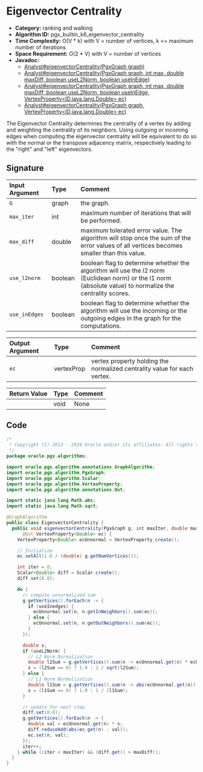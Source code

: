 # Eigenvector Centrality

- **Category:** ranking and walking
- **Algorithm ID:** pgx_builtin_k6_eigenvector_centrality
- **Time Complexity:** O(V * k) with V = number of vertices, k <= maximum number of iterations
- **Space Requirement:** O(2 * V) with V = number of vertices
- **Javadoc:**
  - [Analyst#eigenvectorCentrality(PgxGraph graph)](https://docs.oracle.com/en/database/oracle/property-graph/24.4/spgjv/oracle/pgx/api/Analyst.html#eigenvectorCentrality_oracle_pgx_api_PgxGraph_)
  - [Analyst#eigenvectorCentrality(PgxGraph graph, int max, double maxDiff, boolean useL2Norm, boolean useInEdge)](https://docs.oracle.com/en/database/oracle/property-graph/24.4/spgjv/oracle/pgx/api/Analyst.html#eigenvectorCentrality_oracle_pgx_api_PgxGraph_int_double_boolean_boolean_)
  - [Analyst#eigenvectorCentrality(PgxGraph graph, int max, double maxDiff, boolean useL2Norm, boolean useInEdge, VertexProperty<ID,java.lang.Double> ec)](https://docs.oracle.com/en/database/oracle/property-graph/24.4/spgjv/oracle/pgx/api/Analyst.html#eigenvectorCentrality_oracle_pgx_api_PgxGraph_int_double_boolean_boolean_oracle_pgx_api_VertexProperty_)
  - [Analyst#eigenvectorCentrality(PgxGraph graph, VertexProperty<ID,java.lang.Double> ec)](https://docs.oracle.com/en/database/oracle/property-graph/24.4/spgjv/oracle/pgx/api/Analyst.html#eigenvectorCentrality_oracle_pgx_api_PgxGraph_oracle_pgx_api_VertexProperty_)

The Eigenvector Centrality determines the centrality of a vertex by adding and weighting the centrality of its neighbors. Using outgoing or incoming edges when computing the eigenvector centrality will be equivalent to do so with the normal or the transpose adjacency matrix, respectively leading to the "right" and "left" eigenvectors.

## Signature

| Input Argument | Type | Comment |
| :--- | :--- | :--- |
| `G` | graph | the graph. |
| `max_iter` | int | maximum number of iterations that will be performed. |
| `max_diff` | double | maximum tolerated error value. The algorithm will stop once the sum of the error values of all vertices becomes smaller than this value. |
| `use_l2norm` | boolean | boolean flag to determine whether the algorithm will use the l2 norm (Euclidean norm) or the l1 norm (absolute value) to normalize the centrality scores. |
| `use_inEdges` | boolean | boolean flag to determine whether the algorithm will use the incoming or the outgoing edges in the graph for the computations. |

| Output Argument | Type | Comment |
| :--- | :--- | :--- |
| `ec` | vertexProp<double> | vertex property holding the normalized centrality value for each vertex. |

| Return Value | Type | Comment |
| :--- | :--- | :--- |
| | void | None |

## Code

```java
/*
 * Copyright (C) 2013 - 2024 Oracle and/or its affiliates. All rights reserved.
 */
package oracle.pgx.algorithms;

import oracle.pgx.algorithm.annotations.GraphAlgorithm;
import oracle.pgx.algorithm.PgxGraph;
import oracle.pgx.algorithm.Scalar;
import oracle.pgx.algorithm.VertexProperty;
import oracle.pgx.algorithm.annotations.Out;

import static java.lang.Math.abs;
import static java.lang.Math.sqrt;

@GraphAlgorithm
public class EigenvectorCentrality {
  public void eigenvectorCentrality(PgxGraph g, int maxIter, double maxDiff, boolean useL2Norm, boolean useInedges,
      @Out VertexProperty<Double> ec) {
    VertexProperty<Double> ecUnnormal = VertexProperty.create();

    // Initialize
    ec.setAll(1.0 / (double) g.getNumVertices());

    int iter = 0;
    Scalar<Double> diff = Scalar.create();
    diff.set(0.0);

    do {
      // compute unnormalized sum
      g.getVertices().forEach(n -> {
        if (useInedges) {
          ecUnnormal.set(n, n.getInNeighbors().sum(ec));
        } else {
          ecUnnormal.set(n, n.getOutNeighbors().sum(ec));
        }
      });

      double s;
      if (useL2Norm) {
        // L2 Norm Normalization
        double l2Sum = g.getVertices().sum(n -> ecUnnormal.get(n) * ecUnnormal.get(n));
        s = (l2Sum == 0) ? 1.0 : 1 / sqrt(l2Sum);
      } else {
        // L1 Norm Normalization
        double l1Sum = g.getVertices().sum(n -> abs(ecUnnormal.get(n)));
        s = (l1Sum == 0) ? 1.0 : 1 / (l1Sum);
      }

      // update for next step
      diff.set(0.0);
      g.getVertices().forEach(n -> {
        double val = ecUnnormal.get(n) * s;
        diff.reduceAdd(abs(ec.get(n) - val));
        ec.set(n, val);
      });
      iter++;
    } while ((iter < maxIter) && (diff.get() > maxDiff));
  }
}
```
